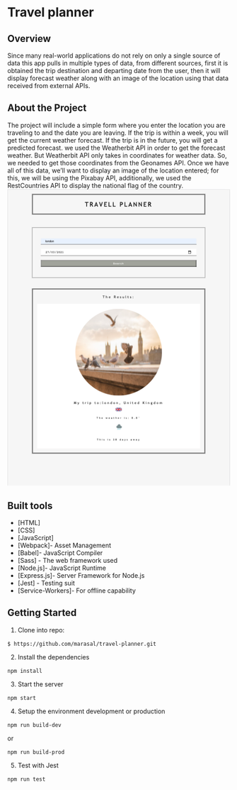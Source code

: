 # Travel planner

## Overview
Since many real-world applications do not rely on only a single source of data this app pulls in multiple types of data, from different sources, first it is obtained the trip destination and departing date from the user,  then it will display forecast weather along with an image of the location using that data received from external APIs.

## About the Project
The project will include a simple form where you enter the location you are traveling to and the date you are leaving. If the trip is within a week, you will get the current weather forecast. If the trip is in the future, you will get a predicted forecast. we used the Weatherbit API in order to get the forecast weather. But Weatherbit API only takes in coordinates for weather data. So, we needed to get those coordinates from the Geonames API. Once we have all of this data, we’ll want to display an image of the location entered; for this, we will be using the Pixabay API, additionally, we used the RestCountries API to display the national flag of the country.
![](src/client/img/UI.png)
## Built tools
* [HTML]
* [CSS]
* [JavaScript]
* [Webpack]- Asset Management
* [Babel]- JavaScript Compiler
* [Sass] - The web framework used
* [Node.js]- JavaScript Runtime
* [Express.js]- Server Framework for Node.js
* [Jest] - Testing suit
* [Service-Workers]- For offline capability

## Getting Started

1. Clone into repo:
```
$ https://github.com/marasal/travel-planner.git
```
2. Install the dependencies
```
npm install
```
3. Start the server
```
npm start
```
4. Setup the environment development or production
```
npm run build-dev
```
or 
```
npm run build-prod
```
5. Test with Jest
```
npm run test
```

